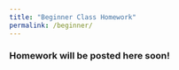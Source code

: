 ```yaml
---
title: "Beginner Class Homework"
permalink: /beginner/
---
```


### Homework will be posted here soon!

<!-- | Date | Link  |
| :--- |  :--- |
|January 14, 2023| [January 14 Homework](assets\images\knight.png)| -->